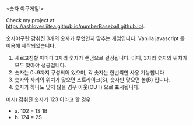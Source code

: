 <숫자 야구게임!>

Check my project at https://ashlovesliitea.github.io/numberBaseball.github.io/.

숫자야구란 감춰진 3개의 숫자가 무엇인지 맞추는 게임입니다.
Vanilla javascript 를 이용해 제작되었습니다.
1) 새로고침할 때마다 3자리 숫자가 랜덤으로 결정됩니다.
   이때, 3자리 숫자와 위치가 모두 맞아야 성공입니다.
2) 숫자는 0~9까지 구성되어 있으며, 각 숫자는 한번씩만 사용 가능합니다
3) 숫자와 자리의 위치가 맞으면 스트라이크(S), 숫자만 맞으면 볼(B) 입니다.
4) 숫자가 하나도 맞지 않을 경우 아웃(OUT) 으로 표시됩니다.
 
예시) 감춰진 숫자가 123 이라고 할 경우
- a. 102 = 1S 1B
- b. 124 = 2S